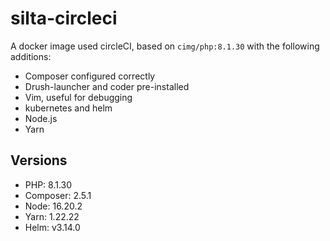 # silta-circleci
A docker image used circleCI, based on `cimg/php:8.1.30` with the following additions:

- Composer configured correctly
- Drush-launcher and coder pre-installed
- Vim, useful for debugging
- kubernetes and helm
- Node.js
- Yarn

## Versions
- PHP: 8.1.30
- Composer: 2.5.1
- Node: 16.20.2
- Yarn: 1.22.22
- Helm: v3.14.0
